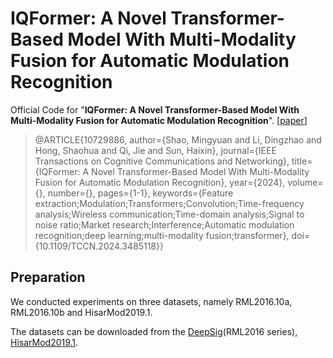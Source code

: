 # **IQFormer: A Novel Transformer-Based Model With Multi-Modality Fusion for Automatic Modulation Recognition**

Official Code for "**IQFormer: A Novel Transformer-Based Model With Multi-Modality Fusion for Automatic Modulation Recognition**". [[paper](https://ieeexplore.ieee.org/abstract/document/10729886)]

> @ARTICLE{10729886,
  author={Shao, Mingyuan and Li, Dingzhao and Hong, Shaohua and Qi, Jie and Sun, Haixin},
  journal={IEEE Transactions on Cognitive Communications and Networking},
  title={IQFormer: A Novel Transformer-Based Model With Multi-Modality Fusion for Automatic Modulation Recognition},
  year={2024},
  volume={},
  number={},
  pages={1-1},
  keywords={Feature extraction;Modulation;Transformers;Convolution;Time-frequency analysis;Wireless communication;Time-domain analysis;Signal to noise ratio;Market research;Interference;Automatic modulation recognition;deep learning;multi-modality fusion;transformer},
  doi={10.1109/TCCN.2024.3485118}}
> 

## **Preparation**

We conducted experiments on three datasets, namely RML2016.10a, RML2016.10b and HisarMod2019.1.

The datasets can be downloaded from the [DeepSig](https://www.deepsig.ai/datasets/)(RML2016 series), [HisarMod2019.1](https://pan.quark.cn/s/016a2f6861a2).
